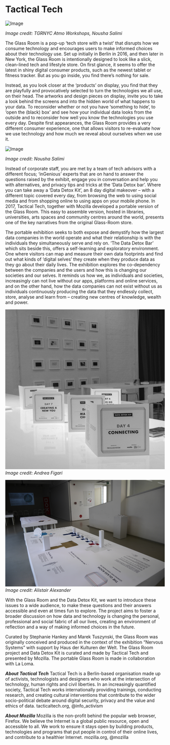 # Tactical Tech

![Image](Images/TacticalTech_Image2.jpg)

_Image credit: TGRNYC Atmo Workshops, Nousha Salimi_

The Glass Room is a pop-up ‘tech store with a twist’ that disrupts how we consume technology and encourages users to make informed choices about their technology use. Set up initially in Berlin in 2016, and then later in New York, the Glass Room is intentionally designed to look like a slick, clean-lined tech and lifestyle store. On first glance, it seems to offer the latest in shiny digital consumer products, such as the newest tablet or fitness tracker. But as you go inside, you find there’s nothing for sale.  

Instead, as you look closer at the ‘products’ on display, you find that they are playfully and provocatively selected to turn the technologies we all use, on their head. The artworks and design pieces on display, invite you to take a look behind the screens and into the hidden world of what happens to your data. To reconsider whether or not you have ‘something to hide’, to ‘open the (black) box’ and see how your individual data looks from the outside and to reconsider how well you know the technologies you use every day. Despite first appearances, the Glass Room provides a very different consumer experience, one that allows visitors to re-evaluate how we use technology and how much we reveal about ourselves when we use it. 


![Image](Images/TacticalTech_Image1.jpg)

_Image credit: Nousha Salimi_

Instead of corporate staff, you are met by a team of tech advisors with a different focus; ‘inGenious’ experts that are on hand to answer the questions raised by the exhibit, engage you in conversation and help you with alternatives, and privacy tips and tricks at the ‘Data Detox bar’.  Where you can take away a ‘Data Detox Kit’, an 8 day digital makeover – with a different topic covered every day, from browsing the web to using social media and from shopping online to using apps on your mobile phone.
In 2017, Tactical Tech, together with Mozilla developed a portable version of the Glass Room. This easy to assemble version, hosted in libraries, universities, arts spaces and community centres around the world, presents one of the key narratives from the original Glass-Room store. 

The portable exhibition seeks to both expose and demystify how the largest data companies in the world operate and what their relationship is with the individuals they simultaneously serve and rely on. ‘The Data Detox Bar’ which sits beside this, offers a self-learning and exploratory environment. One where visitors can map and measure their own data footprints and find out what kinds of ‘digital selves’ they create when they produce data as they go about their daily lives. The exhibition explores the co-dependency between the companies and the users and how this is changing our societies and our selves. It reminds us how we, as individuals and societies, increasingly can not live without our apps, platforms and online services, and on the other hand, how the data companies can not exist without us as individuals continuously producing the data that they endlessly collect, store, analyse and learn from – creating new centres of knowledge, wealth and power.  


![Image](Images/TacticalTech_Image3.jpg) 
_Image credit: Andrea Figari_

![Image](Images/TacticalTech_Image4.JPG)
_Image credit: Alistair Alexander_

With the Glass Room and the Data Detox Kit, we want to introduce these issues to a wide audience, to make these questions and their answers accessible and even at times fun to explore. The project aims to foster a broader discussion on how data and technology is changing the personal, professional and social fabric of all our lives, creating an environment of reflection and a way of making informed choices in the future.

Curated by Stephanie Hankey and Marek Tuszynski, the Glass Room was originally conceived and produced in the context of the exhibition “Nervous Systems” with support by Haus der Kulturen der Welt.  The Glass Room project and Data Detox Kit is curated and made by Tactical Tech and presented by Mozilla. The portable Glass Room is made in collaboration with La Loma.

**_About Tactical Tech_** 
Tactical Tech is a Berlin-based organisation made up of activists, technologists and  designers who work at the intersection of technology, human rights and civil liberties. In an increasingly quantified society, Tactical Tech works internationally providing trainings, conducting research, and creating cultural interventions that contribute to the wider socio-political debate around digital security, privacy and the value and ethics of data.
tacticaltech.org, @info_activism 

**_About Mozilla_** 
Mozilla is the non-profit behind the popular web browser, Firefox. We believe the Internet is a global public resource, open and accessible to all. We work to ensure it stays open by building products, technologies and programs that put people in control of their online lives, and contribute to a healthier Internet. mozilla.org, @mozilla 
